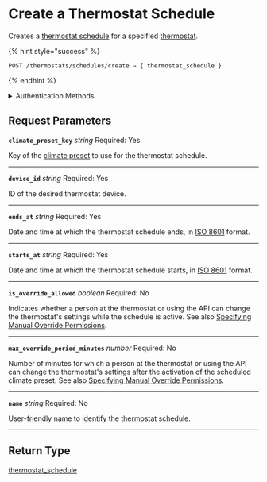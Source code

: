 # Create a Thermostat Schedule

Creates a [thermostat schedule](../../../capability-guides/thermostats/creating-and-managing-thermostat-schedules.md) for a specified [thermostat](https://docs.seam.co/latest/capability-guides/thermostats).

{% hint style="success" %}
```
POST /thermostats/schedules/create ⇒ { thermostat_schedule }
```
{% endhint %}

<details>

<summary>Authentication Methods</summary>

- API key
- Client session token
- Personal access token
  <br>Must also include the `seam-workspace` header in the request.
</details>

## Request Parameters

**`climate_preset_key`** *string*
Required: Yes

Key of the [climate preset](../../../capability-guides/thermostats/creating-and-managing-climate-presets/README.md) to use for the thermostat schedule.

---

**`device_id`** *string*
Required: Yes

ID of the desired thermostat device.

---

**`ends_at`** *string*
Required: Yes

Date and time at which the thermostat schedule ends, in [ISO 8601](https://www.iso.org/iso-8601-date-and-time-format.html) format.

---

**`starts_at`** *string*
Required: Yes

Date and time at which the thermostat schedule starts, in [ISO 8601](https://www.iso.org/iso-8601-date-and-time-format.html) format.

---

**`is_override_allowed`** *boolean*
Required: No

Indicates whether a person at the thermostat or using the API can change the thermostat's settings while the schedule is active. See also [Specifying Manual Override Permissions](../../../capability-guides/thermostats/creating-and-managing-thermostat-schedules.md#specifying-manual-override-permissions).

---

**`max_override_period_minutes`** *number*
Required: No

Number of minutes for which a person at the thermostat or using the API can change the thermostat's settings after the activation of the scheduled climate preset. See also [Specifying Manual Override Permissions](../../../capability-guides/thermostats/creating-and-managing-thermostat-schedules.md#specifying-manual-override-permissions).

---

**`name`** *string*
Required: No

User-friendly name to identify the thermostat schedule.

---


## Return Type

[thermostat\_schedule](./)
